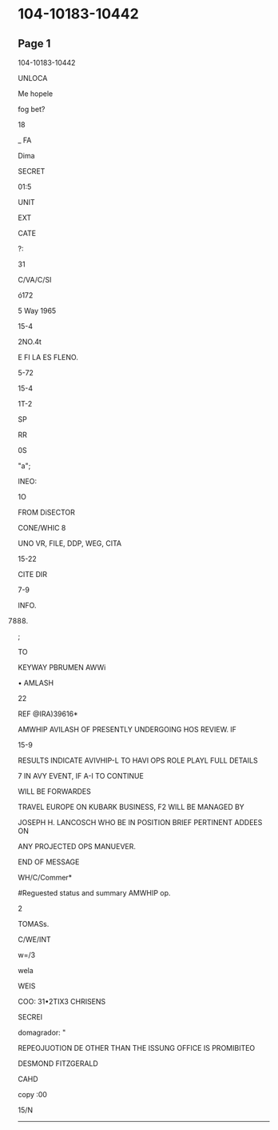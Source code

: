 # 104-10183-10442

## Page 1

104-10183-10442

UNLOCA

Me hopele

fog bet?

18

_ FA

Dima

SECRET

01:5

UNIT

EXT

CATE

?:

31

C/VA/C/SI

ó172

5 Way 1965

15-4

2NO.4t

E FI LA ES FLENO.

5-72

15-4

1T-2

SP

RR

0S

"a";

INEO:

1O

FROM DiSECTOR

CONE/WHIC 8

UNO VR, FILE, DDP, WEG, CITA

15-22

CITE DIR

7-9

INFO.

07888.

;

TO

KEYWAY PBRUMEN AWWi

• AMLASH

22

REF @IRA)39616*

AMWHIP AVILASH OF PRESENTLY UNDERGOING HOS REVIEW. IF

15-9

RESULTS INDICATE AVIVHIP-L TO HAVI OPS ROLE PLAYL FULL DETAILS

7 IN AVY EVENT, IF A-I TO CONTINUE

WILL BE FORWARDES

TRAVEL EUROPE ON KUBARK BUSINESS, F2 WILL BE MANAGED BY

JOSEPH H. LANCOSCH WHO BE IN POSITION BRIEF PERTINENT ADDEES ON

ANY PROJECTED OPS MANUEVER.

END OF MESSAGE

WH/C/Commer*

#Reguested status and summary AMWHIP op.

2

TOMASs.

C/WE/INT

w=/3

wela

WEIS

COO: 31•2TIX3 CHRISENS

SECREI

domagrador: "

REPEOJUOTION DE OTHER THAN THE ISSUNG OFFICE IS PROMIBITEO

DESMOND FITZGERALD

CAHD

copy :00

15/N

---

